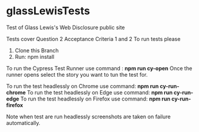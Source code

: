 # glassLewisTests
Test of Glass Lewis's Web Disclosure public site

Tests cover Question 2 Acceptance Criteria 1 and 2
To run tests please 

1. Clone this Branch
2. Run: npm install

To run the Cypress Test Runner use command : **npm run cy-open**
Once the runner opens select the story you want to tun the test for.

To run the test headlessly on Chrome use command: **npm run cy-run-chrome**
To run the test headlessly on Edge use command: **npm run cy-run-edge**
To run the test headlessly on Firefox use command: **npm run cy-run-firefox**

Note when test are run headlessly screenshots are taken on failure automatically.
